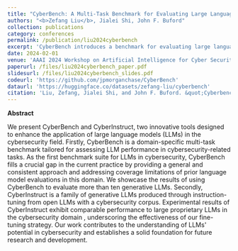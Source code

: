 ```yaml
---
title: "CyberBench: A Multi-Task Benchmark for Evaluating Large Language Models in Cybersecurity"
authors: "<b>Zefang Liu</b>, Jialei Shi, John F. Buford"
collection: publications
category: conferences
permalink: /publication/liu2024cyberbench
excerpt: 'CyberBench introduces a benchmark for evaluating large language models in cybersecurity, alongside CyberInstruct, a fine-tuned LLM that performs competitively in this domain.'
date: 2024-02-01
venue: 'AAAI 2024 Workshop on Artificial Intelligence for Cyber Security'
paperurl: /files/liu2024cyberbench_paper.pdf
slidesurl: /files/liu2024cyberbench_slides.pdf
codeurl: 'https://github.com/jpmorganchase/CyberBench'
dataurl: 'https://huggingface.co/datasets/zefang-liu/cyberbench'
citation: 'Liu, Zefang, Jialei Shi, and John F. Buford. &quot;Cyberbench: A multi-task benchmark for evaluating large language models in cybersecurity.&quot; <i>AAAI 2024 Workshop on Artificial Intelligence for Cyber Security</i> (2024).'
---
```


**Abstract**

We present CyberBench and CyberInstruct, two innovative tools designed to enhance the application of large language models (LLMs) in the cybersecurity field. Firstly, CyberBench is a domain-specific multi-task benchmark tailored for assessing LLM performance in cybersecurity-related tasks. As the first benchmark suite for LLMs in cybersecurity, CyberBench fills a crucial gap in the current practice by providing a general and consistent approach and addressing coverage limitations of prior language model evaluations in this domain. We showcase the results of using CyberBench to evaluate more than ten generative LLMs. Secondly, CyberInstruct is a family of generative LLMs produced through instruction-tuning from open LLMs with a cybersecurity corpus. Experimental results of CyberInstruct exhibit comparable performance to large proprietary LLMs in the cybersecurity domain , underscoring the effectiveness of our fine-tuning strategy. Our work contributes to the understanding of LLMs' potential in cybersecurity and establishes a solid foundation for future research and development.
